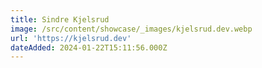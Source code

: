 ```yaml
---
title: Sindre Kjelsrud
image: /src/content/showcase/_images/kjelsrud.dev.webp
url: 'https://kjelsrud.dev'
dateAdded: 2024-01-22T15:11:56.000Z
---
```


